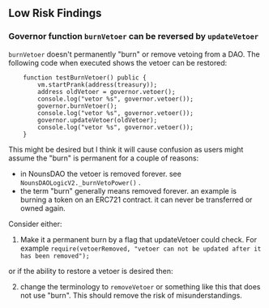 ## Low Risk Findings

### Governor function `burnVetoer` can be reversed by `updateVetoer`

`burnVetoer` doesn't permanently "burn" or remove vetoing from a DAO. The following code when executed shows the vetoer can be restored:
```
    function testBurnVetoer() public {
        vm.startPrank(address(treasury));
        address oldVetoer = governor.vetoer();
        console.log("vetor %s", governor.vetoer());
        governor.burnVetoer();
        console.log("vetor %s", governor.vetoer());
        governor.updateVetoer(oldVetoer);
        console.log("vetor %s", governor.vetoer());
    }
```

This might be desired but I think it will cause confusion as users might assume the "burn" is permanent for a couple of reasons:
- in NounsDAO the vetoer is removed forever. see `NounsDAOLogicV2._burnVetoPower()` .
- the term "burn" generally means removed forever. an example is burning a token on an ERC721 contract. it can never be transferred or owned again.

 
Consider either:
1) Make it a permanent burn by a flag that updateVetoer could check. For example `require(vetoerRemoved, "vetoer can not be updated after it has been removed");`

or if the ability to restore a vetoer is desired then:

2) change the terminology to `removeVetoer` or something like this that does not use "burn". This should remove the risk of misunderstandings.

